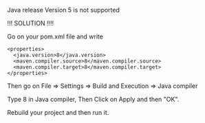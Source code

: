 Java release Version 5 is not supported

!!! SOLUTION !!!!

Go on your pom.xml file and write
```
<properties>
  <java.version>8</java.version>
  <maven.compiler.source>8</maven.compiler.source>
  <maven.compiler.target>8</maven.compiler.target>
</properties>
```

Then go on File => Settings => Build and Execution => Java compiler

Type 8 in Java compiler, Then Click on Apply and then "OK".


Rebuild your project and then run it.
